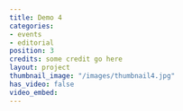 ```yaml
---
title: Demo 4
categories:
- events
- editorial
position: 3
credits: some credit go here
layout: project
thumbnail_image: "/images/thumbnail4.jpg"
has_video: false
video_embed: 
---
```

